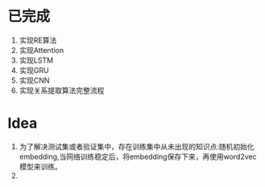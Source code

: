 # 已完成
1. 实现RE算法
2. 实现Attention
3. 实现LSTM
4. 实现GRU
5. 实现CNN
6. 实现关系提取算法完整流程

# Idea
1. 为了解决测试集或者验证集中，存在训练集中从未出现的知识点:随机初始化embedding,当网络训练稳定后，将embedding保存下来，再使用word2vec模型来训练。
2. 